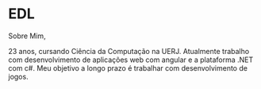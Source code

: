 # EDL
Sobre Mim,

23 anos, cursando Ciência da Computação na UERJ. 
Atualmente trabalho com desenvolvimento de aplicações web com angular e a plataforma .NET com c#. Meu objetivo a longo prazo é trabalhar com desenvolvimento de jogos. 
